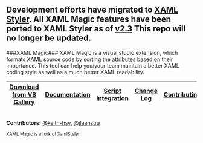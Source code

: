## Development efforts have migrated to [XAML Styler](https://github.com/Xavalon/XamlStyler). All XAML Magic features have been ported to XAML Styler as of [v2.3](https://github.com/Xavalon/XamlStyler/releases/tag/v2.3) This repo will no longer be updated.

###XAML Magic###
XAML Magic is a visual studio extension, which formats XAML source code by sorting the attributes based on their importance. This tool can help you/your team maintain a better XAML coding style as well as a much better XAML readability.

|[Download from VS Gallery](https://visualstudiogallery.msdn.microsoft.com/0d682c2e-3c5e-4f0e-8b54-d37ecb25eb7e)|[Documentation](https://github.com/grochocki/XamlMagic/wiki)|[Script Integration](https://github.com/grochocki/XamlMagic/wiki/Script-Integration)|[Change Log](https://github.com/grochocki/XamlMagic/wiki/Change-Log)|[Contributing](https://github.com/grochocki/XamlMagic/blob/master/CONTRIBUTING.md)|
|---|---|---|---|---|

<br/>**Contributors:** [@keith-hsv](github.com/keith-hsv), [@jlaanstra](https://github.com/jlaanstra)

<sub>XAML Magic is a fork of [XamlStyler](https://github.com/NicoVermeir/XamlStyler)<sub>
